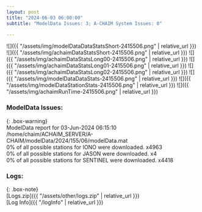 ```yaml
---
layout: post
title: "2024-06-03 06:00:00"
subtitle: "ModelData Issues: 3; A-CHAIM System Issues: 0"

---
```


![]({{ "/assets/img/modelDataDataStatsShort-2415506.png" | relative_url }})
![]({{ "/assets/img/achaimDataStatsShort-2415506.png" | relative_url }})
![]({{ "/assets/img/achaimDataStatsLong00-2415506.png" | relative_url }})
![]({{ "/assets/img/achaimDataStatsLong01-2415506.png" | relative_url }})
![]({{ "/assets/img/achaimDataStatsLong02-2415506.png" | relative_url }})
![]({{ "/assets/img/modelDataDataStats-2415506.png" | relative_url }})
![]({{ "/assets/img/modelDataStationStats-2415506.png" | relative_url }})
![]({{ "/assets/img/achaimRunTime-2415506.png" | relative_url }})


### ModelData Issues:  
  
{: .box-warning}  
 ModelData report for 03-Jun-2024 06:15:10   
 /home/chaim/ACHAIM_SERVER/A-CHAIM/modelData/2024/155/06/modelData.mat   
 0% of all possible stations for IONO were downloaded. x4963   
 0% of all possible stations for JASON were downloaded. x4   
 0% of all possible stations for SENTINEL were downloaded. x4418   
  


### Logs:  
  
{: .box-note}  
[Logs.zip]({{ "/assets/other/logs.zip" | relative_url }})  
[Log Info]({{ "/logInfo" | relative_url }})  
